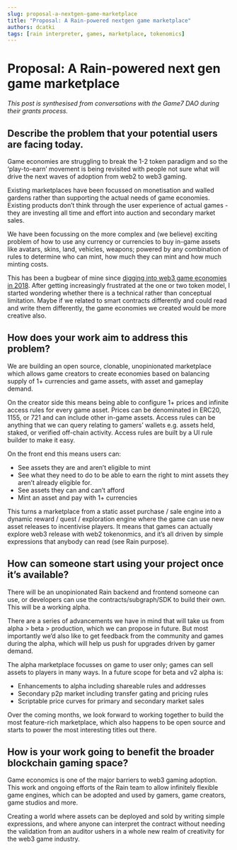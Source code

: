 ```yaml
---
slug: proposal-a-nextgen-game-marketplace
title: "Proposal: A Rain-powered nextgen game marketplace"
authors: dcatki
tags: [rain interpreter, games, marketplace, tokenomics]
---
```


# Proposal: A Rain-powered next gen game marketplace

_This post is synthesised from conversations with the Game7 DAO during their grants process._

## Describe the problem that your potential users are facing today.
Game economies are struggling to break the 1-2 token paradigm and so the ‘play-to-earn’ movement is being revisited with people not sure what will drive the next waves of adoption from web2 to web3 gaming.

Existing marketplaces have been focussed on monetisation and walled gardens rather than supporting the actual needs of game economies. Existing products don’t think through the user experience of actual games - they are investing all time and effort into auction and secondary market sales.

We have been focussing on the more complex and (we believe) exciting problem of how to use any currency or currencies to buy in-game assets like avatars, skins, land, vehicles, weapons; powered by any combination of rules to determine who can mint, how much they can mint and how much minting costs. 

This has been a bugbear of mine since [digging into web3 game economies in 2018](https://medium.com/embersword/announcement-david-atkinson-joins-the-ember-sword-team-d8e2caef25a2). After getting increasingly frustrated at the one or two token model, I started wondering whether there is a technical rather than conceptual limitation. Maybe if we related to smart contracts differently and could read and write them differently, the game economies we created would be more creative also.

## How does your work aim to address this problem? 
We are building an open source, clonable, unopinionated marketplace which allows game creators to create economies based on balancing supply of 1+ currencies and game assets, with asset and gameplay demand.

On the creator side this means being able to configure 1+ prices and infinite access rules for every game asset. Prices can be denominated in ERC20, 1155, or 721 and can include other in-game assets. Access rules can be anything that we can query relating to gamers’ wallets e.g. assets held, staked, or verified off-chain activity. Access rules are built by a UI rule builder to make it easy.

On the front end this means users can:
* See assets they are and aren’t eligible to mint
* See what they need to do to be able to earn the right to mint assets they aren’t already eligible for.
* See assets they can and can’t afford
* Mint an asset and pay with 1+ currencies

This turns a marketplace from a static asset purchase / sale engine into a dynamic reward / quest / exploration engine where the game can use new asset releases to incentivise players. It means that games can actually explore web3 release with web2 tokenonmics, and it’s all driven by simple expressions that anybody can read (see Rain purpose).

## How can someone start using your project once it’s available?
There will be an unopinionated Rain backend and frontend someone can use, or developers can use the contracts/subgraph/SDK to build their own. This will be a working alpha.

There are a series of advancements we have in mind that will take us from alpha > beta > production, which we can propose in future. But most importantly we’d also like to get feedback from the community and games during the alpha, which will help us push for upgrades driven by gamer demand.

The alpha marketplace focusses on game to user only; games can sell assets to players in many ways.
In a future scope for beta and v2 alpha is:
* Enhancements to alpha including shareable rules and addresses
* Secondary p2p market including transfer gating and pricing rules
* Scriptable price curves for primary and secondary market sales

Over the coming months, we look forward to working together to build the most feature-rich marketplace, which also happens to be open source and starts to power the most interesting titles out there.

## How is your work going to benefit the broader blockchain gaming space?
Game economics is one of the major barriers to web3 gaming adoption. This work and ongoing efforts of the Rain team to allow infinitely flexible game engines, which can be adopted and used by gamers, game creators, game studios and more.

Creating a world where assets can be deployed and sold by writing simple expressions, and where anyone can interpret the contract without needing the validation from an auditor ushers in a whole new realm of creativity for the web3 game industry.
